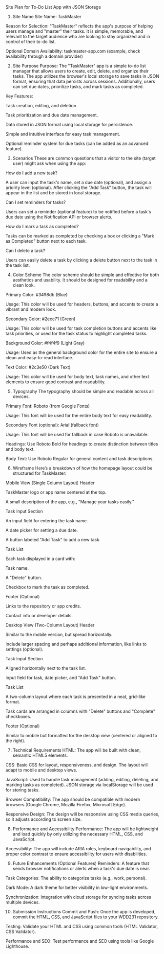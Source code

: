 Site Plan for To-Do List App with JSON Storage
1. Site Name
Site Name: TaskMaster

Reason for Selection: "TaskMaster" reflects the app's purpose of helping users manage and "master" their tasks. It is simple, memorable, and relevant to the target audience who are looking to stay organized and in control of their to-do list.

Optional Domain Availability: taskmaster-app.com (example, check availability through a domain provider)

2. Site Purpose
Purpose: The "TaskMaster" app is a simple to-do list manager that allows users to create, edit, delete, and organize their tasks. The app utilizes the browser's local storage to save tasks in JSON format, ensuring that data persists across sessions. Additionally, users can set due dates, prioritize tasks, and mark tasks as completed.

Key Features:

Task creation, editing, and deletion.

Task prioritization and due date management.

Data stored in JSON format using local storage for persistence.

Simple and intuitive interface for easy task management.

Optional reminder system for due tasks (can be added as an advanced feature).

3. Scenarios
These are common questions that a visitor to the site (target user) might ask when using the app:

How do I add a new task?

A user can input the task's name, set a due date (optional), and assign a priority level (optional). After clicking the "Add Task" button, the task will appear in the list and be stored in local storage.

Can I set reminders for tasks?

Users can set a reminder (optional feature) to be notified before a task's due date using the Notification API or browser alerts.

How do I mark a task as completed?

Tasks can be marked as completed by checking a box or clicking a "Mark as Completed" button next to each task.

Can I delete a task?

Users can easily delete a task by clicking a delete button next to the task in the task list.

4. Color Scheme
The color scheme should be simple and effective for both aesthetics and usability. It should be designed for readability and a clean look.

Primary Color: #3498db (Blue)

Usage: This color will be used for headers, buttons, and accents to create a vibrant and modern look.

Secondary Color: #2ecc71 (Green)

Usage: This color will be used for task completion buttons and accents like task priorities, or used for the task status to highlight completed tasks.

Background Color: #f4f4f9 (Light Gray)

Usage: Used as the general background color for the entire site to ensure a clean and easy-to-read interface.

Text Color: #2c3e50 (Dark Text)

Usage: This color will be used for body text, task names, and other text elements to ensure good contrast and readability.

5. Typography
The typography should be simple and readable across all devices.

Primary Font: Roboto (from Google Fonts)

Usage: This font will be used for the entire body text for easy readability.

Secondary Font (optional): Arial (fallback font)

Usage: This font will be used for fallback in case Roboto is unavailable.

Headings: Use Roboto Bold for headings to create distinction between titles and body text.

Body Text: Use Roboto Regular for general content and task descriptions.

6. Wireframe
Here’s a breakdown of how the homepage layout could be structured for TaskMaster:

Mobile View (Single Column Layout)
Header

TaskMaster logo or app name centered at the top.

A small description of the app, e.g., "Manage your tasks easily."

Task Input Section

An input field for entering the task name.

A date picker for setting a due date.

A button labeled "Add Task" to add a new task.

Task List

Each task displayed in a card with:

Task name.

A "Delete" button.

Checkbox to mark the task as completed.

Footer (Optional)

Links to the repository or app credits.

Contact info or developer details.

Desktop View (Two-Column Layout)
Header

Similar to the mobile version, but spread horizontally.

Include larger spacing and perhaps additional information, like links to settings (optional).

Task Input Section

Aligned horizontally next to the task list.

Input field for task, date picker, and "Add Task" button.

Task List

A two-column layout where each task is presented in a neat, grid-like format.

Task cards are arranged in columns with "Delete" buttons and "Complete" checkboxes.

Footer (Optional)

Similar to mobile but formatted for the desktop view (centered or aligned to the right).

7. Technical Requirements
HTML: The app will be built with clean, semantic HTML5 elements.

CSS: Basic CSS for layout, responsiveness, and design. The layout will adapt to mobile and desktop views.

JavaScript: Used to handle task management (adding, editing, deleting, and marking tasks as completed). JSON storage via localStorage will be used for storing tasks.

Browser Compatibility: The app should be compatible with modern browsers (Google Chrome, Mozilla Firefox, Microsoft Edge).

Responsive Design: The design will be responsive using CSS media queries, so it adjusts according to screen size.

8. Performance and Accessibility
Performance: The app will be lightweight and load quickly by only utilizing the necessary HTML, CSS, and JavaScript.

Accessibility: The app will include ARIA roles, keyboard navigability, and proper color contrast to ensure accessibility for users with disabilities.

9. Future Enhancements (Optional Features)
Reminders: A feature that sends browser notifications or alerts when a task's due date is near.

Task Categories: The ability to categorize tasks (e.g., work, personal).

Dark Mode: A dark theme for better visibility in low-light environments.

Synchronization: Integration with cloud storage for syncing tasks across multiple devices.

10. Submission Instructions
Commit and Push: Once the app is developed, commit the HTML, CSS, and JavaScript files to your WDD231 repository.

Testing: Validate your HTML and CSS using common tools (HTML Validator, CSS Validator).

Performance and SEO: Test performance and SEO using tools like Google Lighthouse.




